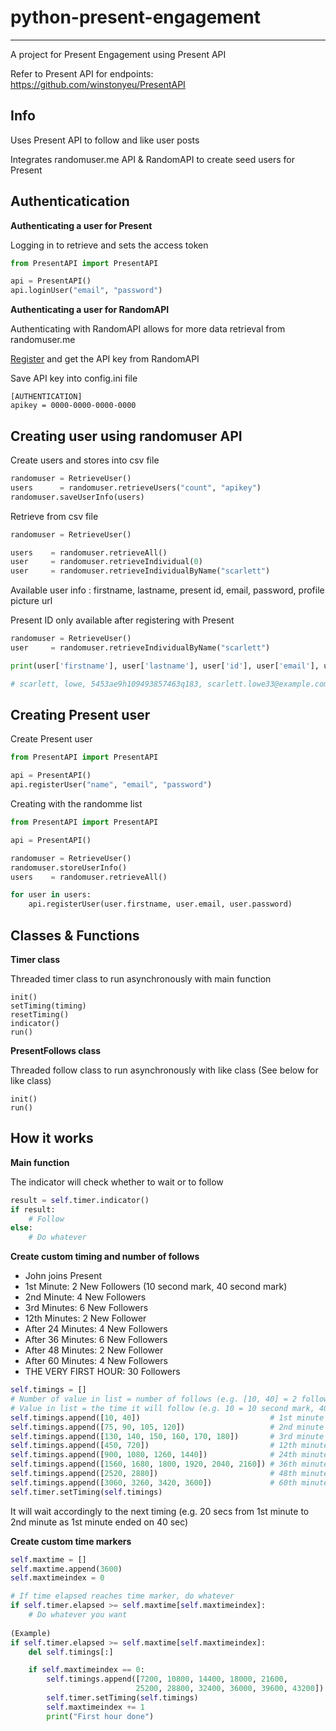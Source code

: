 # python-present-engagement
--------------------------
A project for Present Engagement using Present API

Refer to Present API for endpoints: https://github.com/winstonyeu/PresentAPI

**Info**
--------------------------
Uses Present API to follow and like user posts

Integrates randomuser.me API & RandomAPI to create seed users for Present 

**Authenticatication**
--------------------------
**Authenticating a user for Present**

Logging in to retrieve and sets the access token

```python
from PresentAPI import PresentAPI

api = PresentAPI()
api.loginUser("email", "password")
```
 
**Authenticating a user for RandomAPI**

Authenticating with RandomAPI allows for more data retrieval from randomuser.me

[Register](https://randomapi.com/) and get the API key from RandomAPI

Save API key into config.ini file

```
[AUTHENTICATION]
apikey = 0000-0000-0000-0000
```

**Creating user using randomuser API**
-------------------------------------
Create users and stores into csv file

```python
randomuser = RetrieveUser()
users      = randomuser.retrieveUsers("count", "apikey")
randomuser.saveUserInfo(users)
```

Retrieve from csv file

```python
randomuser = RetrieveUser()

users    = randomuser.retrieveAll()
user     = randomuser.retrieveIndividual(0)
user     = randomuser.retrieveIndividualByName("scarlett")
```

Available user info : firstname, lastname, present id, email, password, profile picture url

Present ID only available after registering with Present

```python
randomuser = RetrieveUser()
user     = randomuser.retrieveIndividualByName("scarlett")

print(user['firstname'], user['lastname'], user['id'], user['email'], user['password'], user['picture'])

# scarlett, lowe, 5453ae9h109493857463q183, scarlett.lowe33@example.com, monarch, http://api.randomuser.me/portraits/women/14.jpg
```

**Creating Present user**
-------------------------
Create Present user

```python
from PresentAPI import PresentAPI

api = PresentAPI()
api.registerUser("name", "email", "password")
```

Creating with the randomme list

```python
from PresentAPI import PresentAPI

api = PresentAPI()

randomuser = RetrieveUser()
randomuser.storeUserInfo()
users    = randomuser.retrieveAll()

for user in users:
	api.registerUser(user.firstname, user.email, user.password)
```

**Classes & Functions**
-------------
**Timer class**

Threaded timer class to run asynchronously with main function

```
init()
setTiming(timing)
resetTiming()
indicator()
run()
```

**PresentFollows class**

Threaded follow class to run asynchronously with like class (See below for like class)

```
init()
run()
```

**How it works**
----------------
**Main function**

The indicator will check whether to wait or to follow

```python
result = self.timer.indicator()
if result:
	# Follow
else:
	# Do whatever
```

**Create custom timing and number of follows**

- John joins Present 
- 1st Minute: 2 New Followers (10 second mark, 40 second mark)
- 2nd Minute: 4 New Followers 
- 3rd Minutes: 6 New Followers 
- 12th Minutes: 2 New Follower
- After 24 Minutes: 4 New Followers
- After 36 Minutes: 6 New Followers
- After 48 Minutes: 2 New Follower
- After 60 Minutes: 4 New Followers
- THE VERY FIRST HOUR: 30 Followers

```python
self.timings = []
# Number of value in list = number of follows (e.g. [10, 40] = 2 follows)
# Value in list = the time it will follow (e.g. 10 = 10 second mark, 40 = 40 second mark)
self.timings.append([10, 40])                             # 1st minute 2 follows on 10 & 40 sec mark
self.timings.append([75, 90, 105, 120])                   # 2nd minute 4 follows on 75, 90, 105, 120 sec mark
self.timings.append([130, 140, 150, 160, 170, 180])       # 3rd minute
self.timings.append([450, 720])                           # 12th minute
self.timings.append([900, 1080, 1260, 1440])              # 24th minute
self.timings.append([1560, 1680, 1800, 1920, 2040, 2160]) # 36th minute
self.timings.append([2520, 2880])                         # 48th minute
self.timings.append([3060, 3260, 3420, 3600])             # 60th minute
self.timer.setTiming(self.timings)
```

It will wait accordingly to the next timing (e.g. 20 secs from 1st minute to 2nd minute as 1st minute ended on 40 sec)
 
**Create custom time markers**

```python
self.maxtime = []
self.maxtime.append(3600)
self.maxtimeindex = 0

# If time elapsed reaches time marker, do whatever
if self.timer.elapsed >= self.maxtime[self.maxtimeindex]:          
	# Do whatever you want    
	
(Example)
if self.timer.elapsed >= self.maxtime[self.maxtimeindex]:          
	del self.timings[:]

	if self.maxtimeindex == 0:    
		self.timings.append([7200, 10800, 14400, 18000, 21600, 
							25200, 28800, 32400, 36000, 39600, 43200])
		self.timer.setTiming(self.timings)
		self.maxtimeindex += 1
		print("First hour done")
``` 


